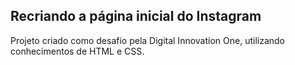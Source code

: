 ## Recriando a página inicial do Instagram

Projeto criado como desafio pela Digital Innovation One, utilizando conhecimentos de HTML e CSS.
